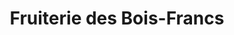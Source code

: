 ---
title: "Fruiterie des Bois-Francs"
url: /victoriaville/fruiterie-des-bois-francs/
shop: Gemüse & Obst
---